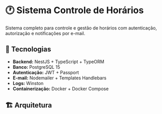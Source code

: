# 🕐 Sistema Controle de Horários

Sistema completo para controle e gestão de horários com autenticação, autorização e notificações por e-mail.

## 🚀 Tecnologias

- **Backend:** NestJS + TypeScript + TypeORM
- **Banco:** PostgreSQL 15
- **Autenticação:** JWT + Passport
- **E-mail:** Nodemailer + Templates Handlebars
- **Logs:** Winston
- **Containerização:** Docker + Docker Compose

## 🏗️ Arquitetura
